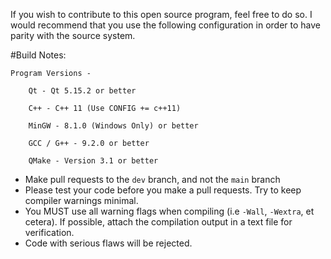 If you wish to contribute to this open source program, feel free to do so. I would recommend that you use the following configuration in order to have parity with the source system.

#Build Notes:
```
Program Versions -

	Qt - Qt 5.15.2 or better

	C++ - C++ 11 (Use CONFIG += c++11)

	MinGW - 8.1.0 (Windows Only) or better

	GCC / G++ - 9.2.0 or better

	QMake - Version 3.1 or better
```	

- Make pull requests to the `dev` branch, and not the `main` branch
- Please test your code before you make a pull requests. Try to keep compiler warnings minimal. 
- You MUST use all warning flags when compiling (i.e `-Wall`, `-Wextra`, et cetera). If possible, attach the compilation output in a text file for verification.
- Code with serious flaws will be rejected.